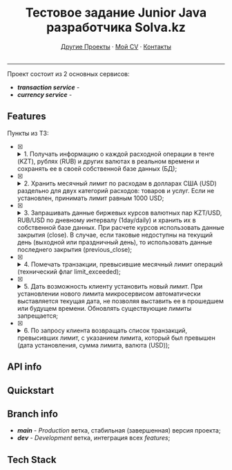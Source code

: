 <h1 align="center">Тестовое задание Junior Java разработчика Solva.kz</h1>

<div align="center">

<p align="center">
  <a href="https://alibekbirlikbai.github.io/projects" target="_blank">Другие Проекты</a>
  ·
  <a href="https://alibekbirlikbai.github.io/resume">Мой CV</a>
  ·
  <a href="https://alibekbirlikbai.github.io/">Контакты</a>
  <br>
  <br>
</p>

<hr>

</div>



Проект состоит из 2 основных сервисов:
- **_transaction service_** - 
- **_currency service_** - 






## Features

Пункты из ТЗ:

- [x] <details>
        <summary>
            1.	Получать информацию о каждой расходной операции в тенге (KZT), рублях (RUB) и других валютах в реальном времени и сохранять ее в своей собственной базе данных (БД);
        </summary>

          - [x] 1. ddd
             - [x] 1.1. ddd

    </details>


- [x] <details>
        <summary>
            2.	Хранить месячный лимит по расходам в долларах США (USD) раздельно для двух категорий расходов: товаров и услуг. Если не установлен, принимать лимит равным 1000 USD;
        </summary>

          - [x] 1. ddd
             - [x] 1.1. ddd

    </details>



- [x] <details>
        <summary>
            3.	Запрашивать данные биржевых курсов валютных пар KZT/USD, RUB/USD по дневному интервалу (1day/daily) и хранить их в собственной базе данных. При расчете курсов использовать данные закрытия (close). В случае, если таковые недоступны на текущий день (выходной или праздничный день), то использовать данные последнего закрытия (previous_close);
        </summary>

          - [x] 1. ddd
             - [x] 1.1. ddd

    </details>



- [x] <details>
        <summary>
            4.	Помечать транзакции, превысившие месячный лимит операций (технический флаг limit_exceeded);
        </summary>

          - [x] 1. ddd
             - [x] 1.1. ddd

    </details>



- [x] <details>
        <summary>
            5.	Дать возможность клиенту установить новый лимит. При установлении нового лимита микросервисом автоматически выставляется текущая дата, не позволяя выставить ее в прошедшем или будущем времени. Обновлять существующие лимиты запрещается;
        </summary>

          - [x] 1. ddd
             - [x] 1.1. ddd

    </details>



- [x] <details>
        <summary>
            6.	По запросу клиента возвращать список транзакций, превысивших лимит, с указанием лимита, который был превышен (дата установления, сумма лимита, валюта (USD));
        </summary>

          - [x] 1. ddd
             - [x] 1.1. ddd

    </details>



## API info







## Quickstart






## Branch info
- _**main**_ - _Production_ ветка, стабильная (завершенная) версия проекта;
- _**dev**_ - _Development_ ветка, интеграция всех _features_;






## Tech Stack

